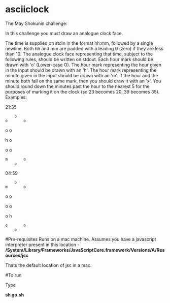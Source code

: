 # asciiclock
The May Shokunin challenge:

In this challenge you must draw an analogue clock face.

The time is supplied on stdin in the format hh:mm, followed by a single newline. Both hh and mm are padded with a leading 0 (zero) if they are less than 10.
The analogue clock face representing that time, subject to the following rules, should be written on stdout.
Each hour mark should be drawn with 'o' (Lower-case O).
The hour mark representing the hour given in the input should be drawn with an 'h'.
The hour mark representing the minute given in the input should be drawn with an 'm'.
If the hour and the minute both fall on the same mark, then you should draw it with an 'x'.
You should round down the minutes past the hour to the nearest 5 for the purposes of marking it on the clock (so 23 becomes 20, 39 becomes 35).
Examples:

21:35

        o
    o       o

 o             o

h               o

 o             o

    m       o
        o
04:59

        o
    m       o

 o             o

o               o

 o             h

    o       o
        o
        
#Pre-requisites
Runs on a mac machine. Assumes you have a javascript interpreter present in this location - 
 __/System/Library/Frameworks/JavaScriptCore.framework/Versions/A/Resources/jsc__
 
Thats the default location of jsc in a mac.

#To run

Type 

**sh go.sh**

 
